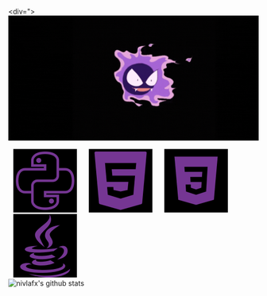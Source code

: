 <div=">
  <img src="https://github.com/phfuark/phfuark/blob/main/Banner.gif" alt="Banner" style="max-width: 100%; height: auto;">
</div>

<div align="left";">
  <img src="https://raw.githubusercontent.com/phfuark/phfuark/refs/heads/main/PYTHON.png" alt="Python" style="width: 128px; height: 128px; margin: 0 10px;">
  <img src="https://raw.githubusercontent.com/phfuark/phfuark/refs/heads/main/HTML5.png" alt="HTML5" style="width: 128px; height: 128px; margin: 0 10px;">
  <img src="https://raw.githubusercontent.com/phfuark/phfuark/refs/heads/main/CSS3.png" alt="CSS3" style="width: 128px; height: 128px; margin: 0 10px;">
  <img src="https://raw.githubusercontent.com/phfuark/phfuark/refs/heads/main/JAVA.png" alt="Java" style="width: 128px; height: 128px; margin: 0 10px;">
</div>


  <img src="https://camo.githubusercontent.com/f758d5b9fe1a562b0b22aca236c58f7b7658063da30a0436c0fdfa78eba9ac0f/68747470733a2f2f6769746875622d726561646d652d73746174732e76657263656c2e6170702f6170693f757365726e616d653d6e69766c616678267468656d653d726561637426636f756e745f707269766174653d747275652673686f775f69636f6e733d74727565" alt="nivlafx's github stats" data-canonical-src="https://github-readme-stats.vercel.app/api?username=nivlafx&amp;theme=react&amp;count_private=true&amp;show_icons=true" style="max-width: 100%;">
